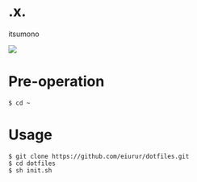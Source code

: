 # .x.

itsumono

![](https://66.media.tumblr.com/c007d9ffb6b3a8be6185af9089ff4d4e/tumblr_o4oc79ktpp1tlyjpto1_500.gif)

# Pre-operation

	$ cd ~

# Usage


    $ git clone https://github.com/eiurur/dotfiles.git
    $ cd dotfiles
    $ sh init.sh

